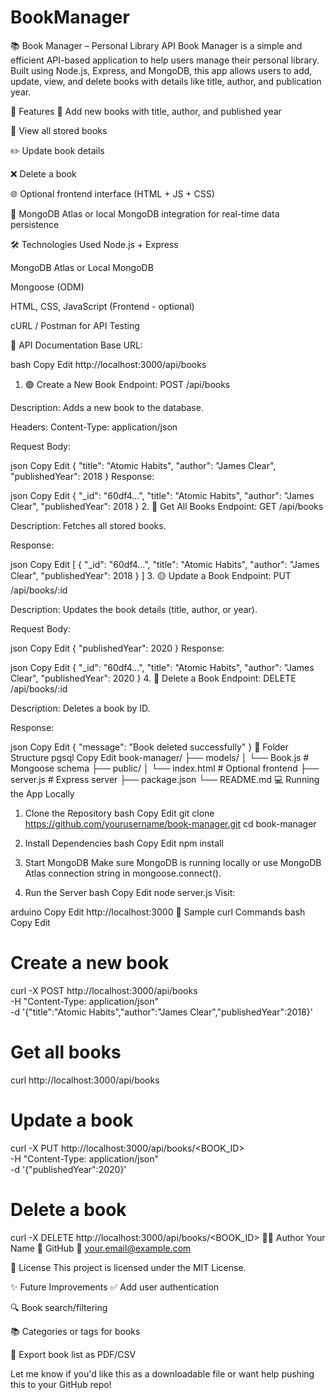 # BookManager
📚 Book Manager – Personal Library API
Book Manager is a simple and efficient API-based application to help users manage their personal library. Built using Node.js, Express, and MongoDB, this app allows users to add, update, view, and delete books with details like title, author, and publication year.

🚀 Features
📌 Add new books with title, author, and published year

📖 View all stored books

✏️ Update book details

❌ Delete a book

🌐 Optional frontend interface (HTML + JS + CSS)

🧠 MongoDB Atlas or local MongoDB integration for real-time data persistence

🛠️ Technologies Used
Node.js + Express

MongoDB Atlas or Local MongoDB

Mongoose (ODM)

HTML, CSS, JavaScript (Frontend - optional)

cURL / Postman for API Testing

📘 API Documentation
Base URL:

bash
Copy
Edit
http://localhost:3000/api/books
1. 🟢 Create a New Book
Endpoint: POST /api/books

Description: Adds a new book to the database.

Headers: Content-Type: application/json

Request Body:

json
Copy
Edit
{
  "title": "Atomic Habits",
  "author": "James Clear",
  "publishedYear": 2018
}
Response:

json
Copy
Edit
{
  "_id": "60df4...",
  "title": "Atomic Habits",
  "author": "James Clear",
  "publishedYear": 2018
}
2. 🔵 Get All Books
Endpoint: GET /api/books

Description: Fetches all stored books.

Response:

json
Copy
Edit
[
  {
    "_id": "60df4...",
    "title": "Atomic Habits",
    "author": "James Clear",
    "publishedYear": 2018
  }
]
3. 🟡 Update a Book
Endpoint: PUT /api/books/:id

Description: Updates the book details (title, author, or year).

Request Body:

json
Copy
Edit
{
  "publishedYear": 2020
}
Response:

json
Copy
Edit
{
  "_id": "60df4...",
  "title": "Atomic Habits",
  "author": "James Clear",
  "publishedYear": 2020
}
4. 🔴 Delete a Book
Endpoint: DELETE /api/books/:id

Description: Deletes a book by ID.

Response:

json
Copy
Edit
{
  "message": "Book deleted successfully"
}
📂 Folder Structure
pgsql
Copy
Edit
book-manager/
├── models/
│   └── Book.js          # Mongoose schema
├── public/
│   └── index.html       # Optional frontend
├── server.js            # Express server
├── package.json
└── README.md
💻 Running the App Locally
1. Clone the Repository
bash
Copy
Edit
git clone https://github.com/yourusername/book-manager.git
cd book-manager
2. Install Dependencies
bash
Copy
Edit
npm install
3. Start MongoDB
Make sure MongoDB is running locally or use MongoDB Atlas connection string in mongoose.connect().

4. Run the Server
bash
Copy
Edit
node server.js
Visit:

arduino
Copy
Edit
http://localhost:3000
🔁 Sample curl Commands
bash
Copy
Edit
# Create a new book
curl -X POST http://localhost:3000/api/books \
-H "Content-Type: application/json" \
-d '{"title":"Atomic Habits","author":"James Clear","publishedYear":2018}'

# Get all books
curl http://localhost:3000/api/books

# Update a book
curl -X PUT http://localhost:3000/api/books/<BOOK_ID> \
-H "Content-Type: application/json" \
-d '{"publishedYear":2020}'

# Delete a book
curl -X DELETE http://localhost:3000/api/books/<BOOK_ID>
👨‍💻 Author
Your Name
🔗 GitHub
📧 your.email@example.com

📜 License
This project is licensed under the MIT License.

✨ Future Improvements
✅ Add user authentication

🔍 Book search/filtering

📚 Categories or tags for books

🧾 Export book list as PDF/CSV

Let me know if you'd like this as a downloadable file or want help pushing this to your GitHub repo!
